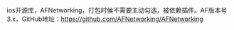 ios开源库，AFNetworking，打包时候不需要主动勾选，被依赖插件。AF版本号3.x，GitHub地址：https://github.com/AFNetworking/AFNetworking